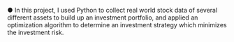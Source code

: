 ●	In this project, I used Python to collect real world stock data of several different assets to build up an investment portfolio, and applied an optimization algorithm to determine an investment strategy which minimizes the investment risk.
